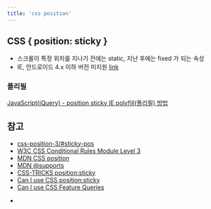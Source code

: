 ```yaml
---
title: 'css position'
---
```


## CSS { position: sticky }

-   스크롤이 특정 위치를 지나기 전에는 static, 지난 후에는 fixed 가 되는 속성
-   IE, 안드로이드 4.x 이하 버전 미지원 [link](https://caniuse.com/css-sticky)

### 폴리필

[JavaScript(jQuery) - position sticky IE polyfill(폴리필) 방법](https://moonformeli.tistory.com/24)

## 참고

<ul>
    <li><a href="https://www.w3.org/TR/css-position-3/#sticky-pos">css-position-3/#sticky-pos</a></li>
    <li><a href="https://www.w3.org/TR/css3-conditional/#at-supports">W3C CSS Conditional Rules Module Level 3</a></li>
    <li><a href="https://developer.mozilla.org/en-US/docs/Web/CSS/position">MDN CSS position</a></li>
    <li><a href="https://developer.mozilla.org/en-US/docs/Web/CSS/@supports">MDN @supports</a></li>
    <li><a href="https://css-tricks.com/position-sticky-2/">CSS-TRICKS position:sticky</a></li>
    <li><a href="https://caniuse.com/#search=sticky">Can I use CSS position:sticky</a></li>
    <li><a href="https://caniuse.com/#feat=css-featurequeries">Can I use CSS Feature Queries</a></li>
</ul>

-
